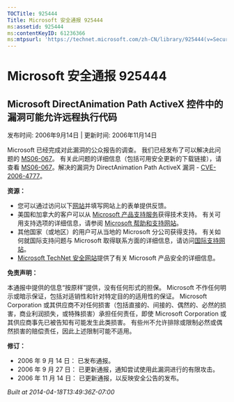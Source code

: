 ```yaml
---
TOCTitle: 925444
Title: Microsoft 安全通报 925444
ms:assetid: 925444
ms:contentKeyID: 61236366
ms:mtpsurl: 'https://technet.microsoft.com/zh-CN/library/925444(v=Security.10)'
---
```


Microsoft 安全通报 925444
=========================

Microsoft DirectAnimation Path ActiveX 控件中的漏洞可能允许远程执行代码
-----------------------------------------------------------------------

发布时间: 2006年9月14日 | 更新时间: 2006年11月14日

Microsoft 已经完成对此漏洞的公众报告的调查。 我们已经发布了可以解决此问题的 [MS06-067](https://go.microsoft.com/fwlink/?linkid=69562)。 有关此问题的详细信息（包括可用安全更新的下载链接），请查看 [MS06-067](https://go.microsoft.com/fwlink/?linkid=69562)。解决的漏洞为 DirectAnimation Path ActiveX 漏洞 - [CVE-2006-4777](https://www.cve.mitre.org/cgi-bin/cvename.cgi?name=cve-2006-4777)。

**资源：**

-   您可以通过访问以下[网站](https://support.microsoft.com/common/survey.aspx?scid=sw;en;1257&amp;showpage=1&amp;ws=technet&amp;sd=tech)并填写网站上的表单提供反馈。
-   美国和加拿大的客户可以从 [Microsoft 产品支持服务](https://go.microsoft.com/fwlink/?linkid=21131)获得技术支持。 有关可用支持选项的详细信息，请参阅 [Microsoft 帮助和支持网站](https://support.microsoft.com/default.aspx?ln=zh-cn)。
-   其他国家（或地区）的用户可从当地的 Microsoft 分公司获得支持。 有关如何就国际支持问题与 Microsoft 取得联系方面的详细信息，请访问[国际支持网站](https://go.microsoft.com/fwlink/?linkid=21155)。
-   [Microsoft TechNet 安全网站](https://go.microsoft.com/fwlink/?linkid=21132)提供了有关 Microsoft 产品安全的详细信息。

**免责声明：**

本通报中提供的信息“按原样”提供，没有任何形式的担保。 Microsoft 不作任何明示或暗示保证，包括对适销性和针对特定目的的适用性的保证。 Microsoft Corporation 或其供应商不对任何损害（包括直接的、间接的、偶然的、必然的损害，商业利润损失，或特殊损害）承担任何责任，即使 Microsoft Corporation 或其供应商事先已被告知有可能发生此类损害。 有些州不允许排除或限制必然或偶然损害的赔偿责任，因此上述限制可能不适用。

**修订：**

-   2006 年 9 月 14 日： 已发布通报。
-   2006 年 9 月 27 日： 已更新通报，通知尝试使用此漏洞进行的有限攻击。
-   2006 年 11 月 14 日： 已更新通报，以反映安全公告的发布。

*Built at 2014-04-18T13:49:36Z-07:00*
